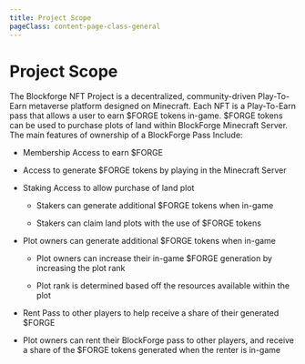 ```yaml
---
title: Project Scope
pageClass: content-page-class-general
---
```

# Project Scope

The Blockforge NFT Project is a decentralized, community-driven Play-To-Earn metaverse platform designed on Minecraft. Each NFT is a Play-To-Earn pass that allows a user to earn $FORGE tokens in-game. $FORGE tokens can be used  to purchase plots of land within BlockForge Minecraft Server.
The main features of ownership of a BlockForge Pass Include:


* Membership Access to earn $FORGE

* Access to generate $FORGE tokens by playing in the Minecraft Server

* Staking Access to allow purchase of land plot

  * Stakers can generate additional $FORGE tokens when in-game

  * Stakers can claim land plots with the use of $FORGE tokens

* Plot owners can generate additional $FORGE tokens when in-game

  * Plot owners can increase their in-game $FORGE generation by increasing the plot rank

  * Plot rank is determined based off the resources available within the plot

* Rent Pass to other players to help receive a share of their generated $FORGE

* Plot owners can rent their BlockForge pass to other players, and receive a share of the $FORGE tokens generated when the renter is in-game
